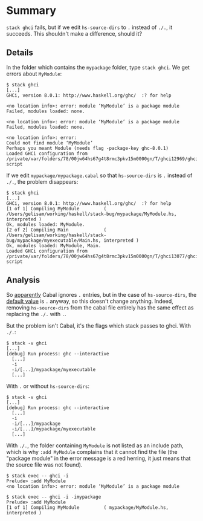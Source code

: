 # Summary

`stack ghci` fails, but if we edit `hs-source-dirs` to `.` instead of `./.`, it succeeds. This shouldn't make a difference, should it?

## Details

In the folder which contains the `mypackage` folder, type `stack ghci`. We get errors about `MyModule`:

    $ stack ghci
    [...]
    GHCi, version 8.0.1: http://www.haskell.org/ghc/  :? for help

    <no location info>: error: module ‘MyModule’ is a package module
    Failed, modules loaded: none.

    <no location info>: error: module ‘MyModule’ is a package module
    Failed, modules loaded: none.

    <no location info>: error:
	Could not find module ‘MyModule’
	Perhaps you meant Module (needs flag -package-key ghc-8.0.1)
    Loaded GHCi configuration from /private/var/folders/78/00jw64hs67g4t8rmc3pkv15m0000gn/T/ghci12969/ghci-script

If we edit `mypackage/mypackage.cabal` so that `hs-source-dirs` is `.` instead of `./.`, the problem disappears:

    $ stack ghci
    [...]
    GHCi, version 8.0.1: http://www.haskell.org/ghc/  :? for help
    [1 of 1] Compiling MyModule         ( /Users/gelisam/working/haskell/stack-bug/mypackage/MyModule.hs, interpreted )
    Ok, modules loaded: MyModule.
    [2 of 2] Compiling Main             ( /Users/gelisam/working/haskell/stack-bug/mypackage/myexecutable/Main.hs, interpreted )
    Ok, modules loaded: MyModule, Main.
    Loaded GHCi configuration from /private/var/folders/78/00jw64hs67g4t8rmc3pkv15m0000gn/T/ghci13077/ghci-script

## Analysis

So [apparently](https://github.com/sol/hpack/issues/119) Cabal ignores `.` entries, but in the case of `hs-source-dirs`, the [default value](https://www.haskell.org/cabal/users-guide/developing-packages.html#build-information) is `.` anyway, so this doesn't change anything. Indeed, removing `hs-source-dirs` from the cabal file entirely has the same effect as replacing the `./.` with `.`.

But the problem isn't Cabal, it's the flags which stack passes to ghci. With `./.`:

    $ stack -v ghci
    [...]
    [debug] Run process: ghc --interactive
      [...]
      -i
      -i/[...]/mypackage/myexecutable
      [...]

With `.` or without `hs-source-dirs`:

    $ stack -v ghci
    [...]
    [debug] Run process: ghc --interactive
      [...]
      -i
      -i/[...]/mypackage
      -i/[...]/mypackage/myexecutable
      [...]

With `./.`, the folder containing `MyModule` is not listed as an include path, which is why `:add MyModule` complains that it cannot find the file (the "package module" in the error message is a red herring, it just means that the source file was not found).

    $ stack exec -- ghci -i
    Prelude> :add MyModule
    <no location info>: error: module ‘MyModule’ is a package module

    $ stack exec -- ghci -i -imypackage
    Prelude> :add MyModule
    [1 of 1] Compiling MyModule         ( mypackage/MyModule.hs, interpreted )
